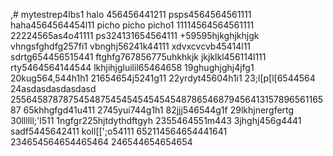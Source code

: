 ,# mytestrep4lbs1
halo 456456441211
psps4564564561111
haha4564564454l11
picho picho picho1
11114564564561111
22224565as4o41111
ps324131654564111
+59595hjkghjkhjgk
vhngsfghdfg257fi1
vbnghj56241k44111
xdvxcvcvb45414l11
sdrtg654456515441
ftghfg767856775uhkhkjk
jkjklkl456114l111
rty5464564144544
lkhjihjgluilil65464658
19ghughjghj4jfg1
20kug564,544h1h1
21654654j5241g11
22yrdyt45604h1i1
23;l[p[l[6544564
24asdasdasdasdasd
25564587878754548754545454545454878654687945641315789656116587
65khhgfgd41u411
2745yui744g1h1
82jjj546544g1f
29lkhjnergfertg
30llllll;'l511
1ngfgr225hjtdythdftgyh
2355464551m443
3jhghj456g4441
sadf5445642411
koll[[';o54111
652114564654441641
234654564654465464
246544654654654
